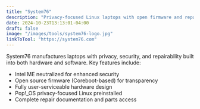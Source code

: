 ```yaml
---
title: "System76"
description: "Privacy-focused Linux laptops with open firmware and repair rights"
date: 2024-10-23T13:13:01-04:00
draft: false
image: "/images/tools/system76-logo.jpg"
linkToTool: "https://system76.com"
---
```

System76 manufactures laptops with privacy, security, and repairability built into both hardware and software. Key features include:
- Intel ME neutralized for enhanced security
- Open source firmware (Coreboot-based) for transparency
- Fully user-serviceable hardware design
- Pop!_OS privacy-focused Linux preinstalled
- Complete repair documentation and parts access
